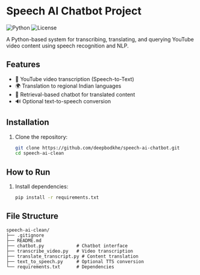 # Speech AI Chatbot Project

![Python](https://img.shields.io/badge/Python-3.11%2B-blue)
![License](https://img.shields.io/badge/License-MIT-green)

A Python-based system for transcribing, translating, and querying YouTube video content using speech recognition and NLP.

## Features

- 🎤 YouTube video transcription (Speech-to-Text)
- 🌍 Translation to regional Indian languages
- 💬 Retrieval-based chatbot for translated content
- 🔊 Optional text-to-speech conversion

## Installation

1. Clone the repository:
   ```bash
   git clone https://github.com/deepbodkhe/speech-ai-chatbot.git
   cd speech-ai-clean
## How to Run
1. Install dependencies:
   ```bash
   pip install -r requirements.txt
## File Structure
``` 
speech-ai-clean/
├── .gitignore
├── README.md
├── chatbot.py            # Chatbot interface
├── transcribe_video.py   # Video transcription
├── translate_transcript.py # Content translation
├── text_to_speech.py     # Optional TTS conversion
└── requirements.txt      # Dependencies
